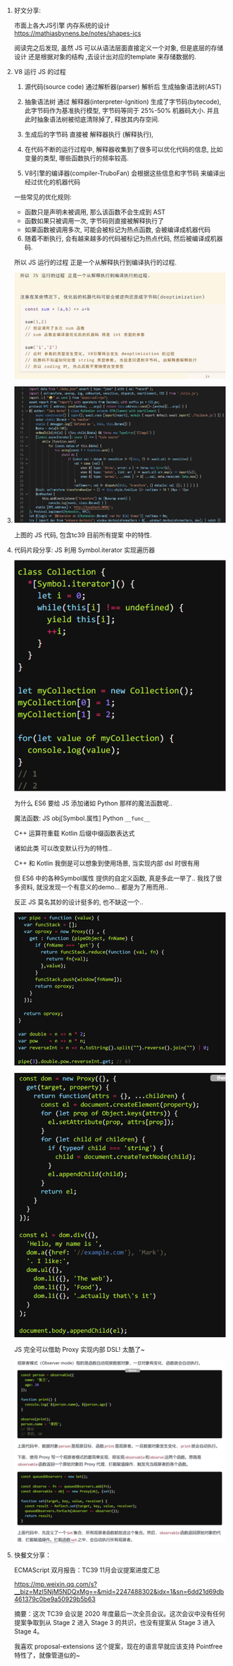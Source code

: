1. 好文分享:

   市面上各大JS引擎 内存系统的设计
   https://mathiasbynens.be/notes/shapes-ics

   阅读完之后发现, 虽然 JS 可以从语法层面直接定义一个对象, 但是底层的存储设计 还是根据对象的结构 ,去设计出对应的template 来存储数据的.
   
2. V8 运行 JS 的过程

   1. 源代码(source code) 通过解析器(parser) 解析后 生成抽象语法树(AST) 

   2. 抽象语法树 通过 解释器(interpreter-Ignition) 生成了字节码(bytecode), 此字节码作为基准执行模型, 字节码等同于 25%-50% 机器码大小. 
      并且 此时抽象语法树被彻底清除掉了, 释放其内存空间.

   3. 生成后的字节码 直接被 解释器执行 (解释执行), 

   4. 在代码不断的运行过程中, 解释器收集到了很多可以优化代码的信息, 比如变量的类型, 哪些函数执行的频率较高.

   5. V8引擎的编译器(compiler-TruboFan) 会根据这些信息和字节码 来编译出经过优化的机器代码

   一些常见的优化规则:

     - 函数只是声明未被调用, 那么该函数不会生成到 AST
     - 函数如果只被调用一次, 字节码则直接被解释执行了
     - 如果函数被调用多次, 可能会被标记为热点函数, 会被编译成机器代码

   6. 随着不断执行, 会有越来越多的代码被标记为热点代码, 然后被编译成机器码.

   所以 JS 运行的过程 正是一个从解释执行到编译执行的过程.

   ![image-20201122150314021](./docs/image-20201122150314021.png)
   
3. ![image-20201122151039006](./docs/image-20201122151039006.png)

   上图的 JS 代码, 包含tc39 目前所有提案 中的特性.

4. 代码片段分享:
   JS 利用 Symbol.iterator 实现遍历器

   ![image-20201128212044766](../../Archives/2020/11/docs/image-20201128212044766.png)

   为什么 ES6 要给 JS 添加诸如 Python 那样的魔法函数呢..

   魔法函数: 
   JS  obj[Symbol.属性]
   Python `__func__`

   C++ 运算符重载
   Kotlin 后缀中缀函数表达式

   诸如此类 可以改变默认行为的特性.. 

   C++ 和 Kotlin 我倒是可以想象到使用场景, 当实现内部 dsl 时很有用

   但 ES6 中的各种Symbol属性 提供的自定义函数, 真是多此一举了..
   我找了很多资料, 就没发现一个有意义的demo... 都是为了用而用..

   反正 JS 莫名其妙的设计挺多的, 也不缺这一个..

   ![image-20201128213106040](../../Archives/2020/11/docs/image-20201128213106040.png)

   ![image-20201128213109783](../../Archives/2020/11/docs/image-20201128213109783.png)

   JS 完全可以借助 Proxy 实现内部 DSL! 太酷了~

   ![image-20201128213230810](docs/image-20201128213230810.png)

5. 快餐文分享：

   ECMAScript 双月报告：TC39 11月会议提案进度汇总

   https://mp.weixin.qq.com/s?__biz=MzI5NjM5NDQxMg==&mid=2247488302&idx=1&sn=6dd21d69db461379c0be9a50929b5b63

   摘要：这次 TC39 会议是 2020 年度最后一次全员会议。这次会议中没有任何提案争取到从 Stage 2 进入 Stage 3 的共识，也没有提案从 Stage 3 进入 Stage 4。

   我喜欢 proposal-extensions 这个提案，现在的语言早就应该支持 Pointfree 特性了，就像管道似的~









